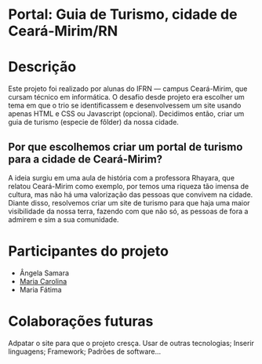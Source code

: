 # Portal: Guia de Turismo, cidade de Ceará-Mirim/RN

# Descrição

Este projeto foi realizado por alunas do IFRN — campus Ceará-Mirim, que cursam técnico em informática. O desafio desde projeto era escolher um tema em que o trio se identificassem e desenvolvessem um site usando apenas HTML e CSS ou Javascript (opcional). Decidimos então, criar um guia de turismo (especie de fôlder) da nossa cidade.

## Por que escolhemos criar um portal de turismo para a cidade de Ceará-Mirim?

A ideia surgiu em uma aula de história com a professora Rhayara, que relatou Ceará-Mirim como exemplo, por temos uma riqueza tão imensa de cultura, mas não há uma valorização das pessoas que convivem na cidade. Diante disso, resolvemos criar um site de turismo para que haja uma maior visibilidade da nossa terra, fazendo com que não só, as pessoas de fora a admirem e sim a sua comunidade.

# Participantes do projeto

- Ângela Samara
- [Maria Carolina](https://github.com/MariaCarolinass)
- Maria Fátima

# Colaborações futuras

Adpatar o site para que o projeto cresça. Usar de outras tecnologias; Inserir linguagens; Framework; Padrões de software...
